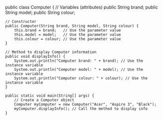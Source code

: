 public class Computer {
    // Variables (attributes)
    public String brand;
    public String model;
    public String colour;

    // Constructor
    public Computer(String brand, String model, String colour) {
        this.brand = brand;   // Use the parameter value
        this.model = model;   // Use the parameter value
        this.colour = colour; // Use the parameter value
    }

    // Method to display Computer information 
    public void displayInfo() {
        System.out.println("Computer brand: " + brand); // Use the instance variable
        System.out.println("Computer model: " + model); // Use the instance variable
        System.out.println("Computer colour: " + colour); // Use the instance variable
    }

    public static void main(String[] args) {
        // Create a Computer object
        Computer myComputer = new Computer("Acer", "Aspire 3", "Black");
        myComputer.displayInfo(); // Call the method to display info
    }

